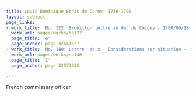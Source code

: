 ```yaml
---
title: Louis Dominique Ethis de Corny; 1736-1790
layout: subject
page_links:
- work_title: 'No. 122: Brouillon lettre au duc de Coigny - 1780/09/18'
  work_url: pages/works/no122
  page_title: '4'
  page_anchor: page-32541627
- work_title: 'No. 140: Lettre  de x - Considérations sur situation - 1781/02/04'
  work_url: pages/works/no140
  page_title: '1'
  page_anchor: page-32573055

---
```

<p>French commissary officer</p>
